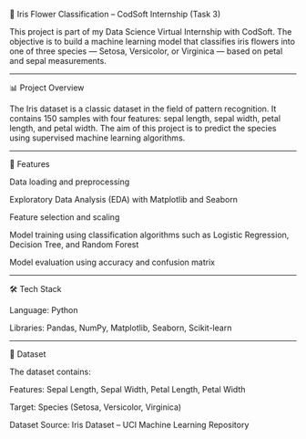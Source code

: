 🌸 Iris Flower Classification – CodSoft Internship (Task 3)

This project is part of my Data Science Virtual Internship with CodSoft. The objective is to build a machine learning model that classifies iris flowers into one of three species — Setosa, Versicolor, or Virginica — based on petal and sepal measurements.


---

📊 Project Overview

The Iris dataset is a classic dataset in the field of pattern recognition. It contains 150 samples with four features: sepal length, sepal width, petal length, and petal width. The aim of this project is to predict the species using supervised machine learning algorithms.


---

🔹 Features

Data loading and preprocessing

Exploratory Data Analysis (EDA) with Matplotlib and Seaborn

Feature selection and scaling

Model training using classification algorithms such as Logistic Regression, Decision Tree, and Random Forest

Model evaluation using accuracy and confusion matrix



---

🛠 Tech Stack

Language: Python

Libraries: Pandas, NumPy, Matplotlib, Seaborn, Scikit-learn



---

📂 Dataset

The dataset contains:

Features: Sepal Length, Sepal Width, Petal Length, Petal Width

Target: Species (Setosa, Versicolor, Virginica)


Dataset Source: Iris Dataset – UCI Machine Learning Repository
